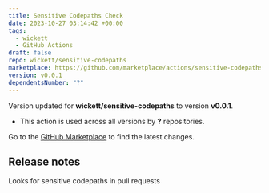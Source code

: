 ```yaml
---
title: Sensitive Codepaths Check
date: 2023-10-27 03:14:42 +00:00
tags:
  - wickett
  - GitHub Actions
draft: false
repo: wickett/sensitive-codepaths
marketplace: https://github.com/marketplace/actions/sensitive-codepaths-check
version: v0.0.1
dependentsNumber: "?"
---
```



Version updated for **wickett/sensitive-codepaths** to version **v0.0.1**.
- This action is used across all versions by **?** repositories.

Go to the [GitHub Marketplace](https://github.com/marketplace/actions/sensitive-codepaths-check) to find the latest changes.

## Release notes

Looks for sensitive codepaths in pull requests
